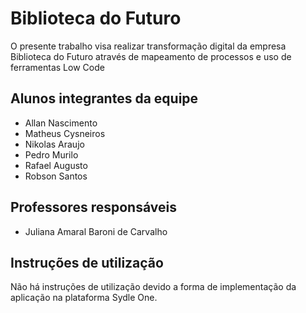 # Biblioteca do Futuro

O presente trabalho visa realizar transformação digital da empresa Biblioteca do Futuro através de mapeamento de processos e uso de ferramentas Low Code

## Alunos integrantes da equipe

* Allan Nascimento
* Matheus Cysneiros
* Nikolas Araujo
* Pedro Murilo
* Rafael Augusto
* Robson Santos

## Professores responsáveis

* Juliana Amaral Baroni de Carvalho

## Instruções de utilização

Não há instruções de utilização devido a forma de implementação da aplicação na plataforma Sydle One.
